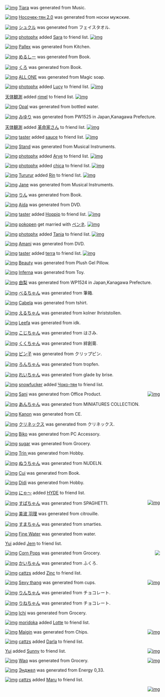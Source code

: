 [![img](http://www.barcodekanojo.com/profile_images/kanojo/2545752/1381094682/Tiara.png?w=88&h=88&face=true)](http://www.barcodekanojo.com/kanojo/2545752/Tiara) [Tiara](http://www.barcodekanojo.com/kanojo/2545752/Tiara) was generated from Music.

[![img](http://www.barcodekanojo.com/profile_images/kanojo/2545753/1381094740/%D0%9D%D0%BE%D1%81%D0%BE%D1%87%D0%B5%D0%BA-%D1%82%D1%8F%D0%BD%202.0.png?w=88&h=88&face=true)](http://www.barcodekanojo.com/kanojo/2545753/%D0%9D%D0%BE%D1%81%D0%BE%D1%87%D0%B5%D0%BA-%D1%82%D1%8F%D0%BD%202.0) [Носочек-тян 2.0](http://www.barcodekanojo.com/kanojo/2545753/%D0%9D%D0%BE%D1%81%D0%BE%D1%87%D0%B5%D0%BA-%D1%82%D1%8F%D0%BD%202.0) was generated from носки мужские.

[![img](http://www.barcodekanojo.com/profile_images/kanojo/2545754/1381094910/%E3%82%B7%E3%83%A5%E3%82%AF%E3%83%AB.png?w=88&h=88&face=true)](http://www.barcodekanojo.com/kanojo/2545754/%E3%82%B7%E3%83%A5%E3%82%AF%E3%83%AB) [シュクル](http://www.barcodekanojo.com/kanojo/2545754/%E3%82%B7%E3%83%A5%E3%82%AF%E3%83%AB) was generated from フェイスタオル.

[![img](http://www.barcodekanojo.com/profile_images/user/387526/1377636985/photophx.jpg?w=88&h=88)](http://www.barcodekanojo.com/user/387526/photophx) [photophx](http://www.barcodekanojo.com/user/387526/photophx) added [Sara](http://www.barcodekanojo.com/kanojo/2451046/Sara) to friend list. [![img](http://www.barcodekanojo.com/profile_images/kanojo/2451046/1377271723/Sara.png?w=88&h=88&face=true)](http://www.barcodekanojo.com/kanojo/2451046/Sara)

[![img](http://www.barcodekanojo.com/profile_images/kanojo/2545755/1381094935/Pallex.png?w=88&h=88&face=true)](http://www.barcodekanojo.com/kanojo/2545755/Pallex) [Pallex](http://www.barcodekanojo.com/kanojo/2545755/Pallex) was generated from Kitchen.

[![img](http://www.barcodekanojo.com/profile_images/kanojo/2545756/1381094962/%E3%82%81%E3%82%8B%E3%81%97%E3%83%BC.png?w=88&h=88&face=true)](http://www.barcodekanojo.com/kanojo/2545756/%E3%82%81%E3%82%8B%E3%81%97%E3%83%BC) [めるしー](http://www.barcodekanojo.com/kanojo/2545756/%E3%82%81%E3%82%8B%E3%81%97%E3%83%BC) was generated from Book.

[![img](http://www.barcodekanojo.com/profile_images/kanojo/2545757/1381095000/%E3%81%8F%E3%82%8D.png?w=88&h=88&face=true)](http://www.barcodekanojo.com/kanojo/2545757/%E3%81%8F%E3%82%8D) [くろ](http://www.barcodekanojo.com/kanojo/2545757/%E3%81%8F%E3%82%8D) was generated from Book.

[![img](http://www.barcodekanojo.com/profile_images/kanojo/2545758/1381095017/ALL%20ONE.png?w=88&h=88&face=true)](http://www.barcodekanojo.com/kanojo/2545758/ALL%20ONE) [ALL ONE](http://www.barcodekanojo.com/kanojo/2545758/ALL%20ONE) was generated from Magic soap.

[![img](http://www.barcodekanojo.com/profile_images/user/387526/1377636985/photophx.jpg?w=88&h=88)](http://www.barcodekanojo.com/user/387526/photophx) [photophx](http://www.barcodekanojo.com/user/387526/photophx) added [Lucy](http://www.barcodekanojo.com/kanojo/2512405/Lucy) to friend list. [![img](http://www.barcodekanojo.com/profile_images/kanojo/2512405/1379814451/Lucy.png?w=88&h=88&face=true)](http://www.barcodekanojo.com/kanojo/2512405/Lucy)

[天体観測](http://www.barcodekanojo.com/user/409183/%E5%A4%A9%E4%BD%93%E8%A6%B3%E6%B8%AC) added [rimel](http://www.barcodekanojo.com/kanojo/2534211/rimel) to friend list. [![img](http://www.barcodekanojo.com/profile_images/kanojo/2534211/1380584518/rimel.png?w=88&h=88&face=true)](http://www.barcodekanojo.com/kanojo/2534211/rimel)

[![img](http://www.barcodekanojo.com/profile_images/kanojo/2545759/1381095069/Opal.png?w=88&h=88&face=true)](http://www.barcodekanojo.com/kanojo/2545759/Opal) [Opal](http://www.barcodekanojo.com/kanojo/2545759/Opal) was generated from bottled water.

[![img](http://www.barcodekanojo.com/profile_images/kanojo/2545760/1381095135/%E3%81%BF%E3%82%86%E3%82%8A.png?w=88&h=88&face=true)](http://www.barcodekanojo.com/kanojo/2545760/%E3%81%BF%E3%82%86%E3%82%8A) [みゆり](http://www.barcodekanojo.com/kanojo/2545760/%E3%81%BF%E3%82%86%E3%82%8A) was generated from PW1525 in Japan,Kanagawa Prefecture.

[天体観測](http://www.barcodekanojo.com/user/409183/%E5%A4%A9%E4%BD%93%E8%A6%B3%E6%B8%AC) added [革命家さん](http://www.barcodekanojo.com/kanojo/1961582/%E9%9D%A9%E5%91%BD%E5%AE%B6%E3%81%95%E3%82%93) to friend list. [![img](http://www.barcodekanojo.com/profile_images/kanojo/1961582/1330494117/%E9%9D%A9%E5%91%BD%E5%AE%B6%E3%81%95%E3%82%93.png?w=88&h=88&face=true)](http://www.barcodekanojo.com/kanojo/1961582/%E9%9D%A9%E5%91%BD%E5%AE%B6%E3%81%95%E3%82%93)

[![img](http://www.barcodekanojo.com/profile_images/user/270846/1297218178/taster.jpg?w=88&h=88)](http://www.barcodekanojo.com/user/270846/taster) [taster](http://www.barcodekanojo.com/user/270846/taster) added [sauce](http://www.barcodekanojo.com/kanojo/612689/sauce) to friend list. [![img](http://www.barcodekanojo.com/profile_images/kanojo/612689/1289822767/sauce.png?w=88&h=88&face=true)](http://www.barcodekanojo.com/kanojo/612689/sauce)

[![img](http://www.barcodekanojo.com/profile_images/kanojo/2545761/1381095218/Stand.png?w=88&h=88&face=true)](http://www.barcodekanojo.com/kanojo/2545761/Stand) [Stand](http://www.barcodekanojo.com/kanojo/2545761/Stand) was generated from Musical Instruments.

[![img](http://www.barcodekanojo.com/profile_images/user/387526/1377636985/photophx.jpg?w=88&h=88)](http://www.barcodekanojo.com/user/387526/photophx) [photophx](http://www.barcodekanojo.com/user/387526/photophx) added [Arye](http://www.barcodekanojo.com/kanojo/1519326/Arye) to friend list. [![img](http://www.barcodekanojo.com/profile_images/kanojo/1519326/1305916784/Arye.png?w=88&h=88&face=true)](http://www.barcodekanojo.com/kanojo/1519326/Arye)

[![img](http://www.barcodekanojo.com/profile_images/user/387526/1377636985/photophx.jpg?w=88&h=88)](http://www.barcodekanojo.com/user/387526/photophx) [photophx](http://www.barcodekanojo.com/user/387526/photophx) added [chica](http://www.barcodekanojo.com/kanojo/2443426/chica) to friend list. [![img](http://www.barcodekanojo.com/profile_images/kanojo/2443426/1377071898/chica.png?w=88&h=88&face=true)](http://www.barcodekanojo.com/kanojo/2443426/chica)

[![img](http://www.barcodekanojo.com/profile_images/user/334009/1355084687/Tururur.jpg?w=88&h=88)](http://www.barcodekanojo.com/user/334009/Tururur) [Tururur](http://www.barcodekanojo.com/user/334009/Tururur) added [Rin](http://www.barcodekanojo.com/kanojo/2016478/Rin) to friend list. [![img](http://www.barcodekanojo.com/profile_images/kanojo/2016478/1334330480/Rin.png?w=88&h=88&face=true)](http://www.barcodekanojo.com/kanojo/2016478/Rin)

[![img](http://www.barcodekanojo.com/profile_images/kanojo/2545762/1381095271/Jane.png?w=88&h=88&face=true)](http://www.barcodekanojo.com/kanojo/2545762/Jane) [Jane](http://www.barcodekanojo.com/kanojo/2545762/Jane) was generated from Musical Instruments.

[![img](http://www.barcodekanojo.com/profile_images/kanojo/2545763/1381095291/%E3%82%8A%E3%82%93.png?w=88&h=88&face=true)](http://www.barcodekanojo.com/kanojo/2545763/%E3%82%8A%E3%82%93) [りん](http://www.barcodekanojo.com/kanojo/2545763/%E3%82%8A%E3%82%93) was generated from Book.

[![img](http://www.barcodekanojo.com/profile_images/kanojo/2545764/1381095337/Aida.png?w=88&h=88&face=true)](http://www.barcodekanojo.com/kanojo/2545764/Aida) [Aida](http://www.barcodekanojo.com/kanojo/2545764/Aida) was generated from DVD.

[![img](http://www.barcodekanojo.com/profile_images/user/270846/1297218178/taster.jpg?w=88&h=88)](http://www.barcodekanojo.com/user/270846/taster) [taster](http://www.barcodekanojo.com/user/270846/taster) added [Hoppip](http://www.barcodekanojo.com/kanojo/2428621/Hoppip) to friend list. [![img](http://www.barcodekanojo.com/profile_images/kanojo/2428621/1376846414/Hoppip.png?w=88&h=88&face=true)](http://www.barcodekanojo.com/kanojo/2428621/Hoppip)

[![img](http://www.barcodekanojo.com/profile_images/user/226166/1373926623/pokopen.jpg?w=88&h=88)](http://www.barcodekanojo.com/user/226166/pokopen) [pokopen](http://www.barcodekanojo.com/user/226166/pokopen) get married with [ペンネ](http://www.barcodekanojo.com/kanojo/32253/%E3%83%9A%E3%83%B3%E3%83%8D). [![img](http://www.barcodekanojo.com/profile_images/kanojo/32253/1288123139/%E3%83%9A%E3%83%B3%E3%83%8D.png?w=88&h=88&face=true)](http://www.barcodekanojo.com/kanojo/32253/%E3%83%9A%E3%83%B3%E3%83%8D)

[![img](http://www.barcodekanojo.com/profile_images/user/387526/1377636985/photophx.jpg?w=88&h=88)](http://www.barcodekanojo.com/user/387526/photophx) [photophx](http://www.barcodekanojo.com/user/387526/photophx) added [Tania](http://www.barcodekanojo.com/kanojo/977980/Tania) to friend list. [![img](http://www.barcodekanojo.com/profile_images/kanojo/977980/1294200724/Tania.png?w=88&h=88&face=true)](http://www.barcodekanojo.com/kanojo/977980/Tania)

[![img](http://www.barcodekanojo.com/profile_images/kanojo/2545765/1381095457/Amani.png?w=88&h=88&face=true)](http://www.barcodekanojo.com/kanojo/2545765/Amani) [Amani](http://www.barcodekanojo.com/kanojo/2545765/Amani) was generated from DVD.

[![img](http://www.barcodekanojo.com/profile_images/user/270846/1297218178/taster.jpg?w=88&h=88)](http://www.barcodekanojo.com/user/270846/taster) [taster](http://www.barcodekanojo.com/user/270846/taster) added [terra](http://www.barcodekanojo.com/kanojo/2374880/terra) to friend list. [![img](http://www.barcodekanojo.com/profile_images/kanojo/2374880/1373197869/terra.png?w=88&h=88&face=true)](http://www.barcodekanojo.com/kanojo/2374880/terra)

[![img](http://www.barcodekanojo.com/profile_images/kanojo/2545766/1381095528/Beauty.png?w=88&h=88&face=true)](http://www.barcodekanojo.com/kanojo/2545766/Beauty) [Beauty](http://www.barcodekanojo.com/kanojo/2545766/Beauty) was generated from Plush Gel Pillow.

[![img](http://www.barcodekanojo.com/profile_images/kanojo/2545767/1381095544/Inferna.png?w=88&h=88&face=true)](http://www.barcodekanojo.com/kanojo/2545767/Inferna) [Inferna](http://www.barcodekanojo.com/kanojo/2545767/Inferna) was generated from Toy.

[![img](http://www.barcodekanojo.com/profile_images/kanojo/2545768/1381095597/%E7%94%B1%E6%A2%A8.png?w=88&h=88&face=true)](http://www.barcodekanojo.com/kanojo/2545768/%E7%94%B1%E6%A2%A8) [由梨](http://www.barcodekanojo.com/kanojo/2545768/%E7%94%B1%E6%A2%A8) was generated from WP1524 in Japan,Kanagawa Prefecture.

[![img](http://www.barcodekanojo.com/profile_images/kanojo/2545769/1381095603/%E3%81%B9%E3%82%8B%E3%81%A1%E3%82%83%E3%82%93.png?w=88&h=88&face=true)](http://www.barcodekanojo.com/kanojo/2545769/%E3%81%B9%E3%82%8B%E3%81%A1%E3%82%83%E3%82%93) [べるちゃん](http://www.barcodekanojo.com/kanojo/2545769/%E3%81%B9%E3%82%8B%E3%81%A1%E3%82%83%E3%82%93) was generated from 筆箱.

[![img](http://www.barcodekanojo.com/profile_images/kanojo/2545770/1381095641/Cabela.png?w=88&h=88&face=true)](http://www.barcodekanojo.com/kanojo/2545770/Cabela) [Cabela](http://www.barcodekanojo.com/kanojo/2545770/Cabela) was generated from tshirt.

[![img](http://www.barcodekanojo.com/profile_images/kanojo/2545771/1381095718/%E3%81%88%E3%82%8B%E3%81%A1%E3%82%83%E3%82%93.png?w=88&h=88&face=true)](http://www.barcodekanojo.com/kanojo/2545771/%E3%81%88%E3%82%8B%E3%81%A1%E3%82%83%E3%82%93) [えるちゃん](http://www.barcodekanojo.com/kanojo/2545771/%E3%81%88%E3%82%8B%E3%81%A1%E3%82%83%E3%82%93) was generated from kolner lhriststollen.

[![img](http://www.barcodekanojo.com/profile_images/kanojo/2545772/1381095768/Leefa.png?w=88&h=88&face=true)](http://www.barcodekanojo.com/kanojo/2545772/Leefa) [Leefa](http://www.barcodekanojo.com/kanojo/2545772/Leefa) was generated from idk.

[![img](http://www.barcodekanojo.com/profile_images/kanojo/2545773/1381095769/%E3%81%93%E3%81%98%E3%81%A1%E3%82%83%E3%82%93.png?w=88&h=88&face=true)](http://www.barcodekanojo.com/kanojo/2545773/%E3%81%93%E3%81%98%E3%81%A1%E3%82%83%E3%82%93) [こじちゃん](http://www.barcodekanojo.com/kanojo/2545773/%E3%81%93%E3%81%98%E3%81%A1%E3%82%83%E3%82%93) was generated from はさみ.

[![img](http://www.barcodekanojo.com/profile_images/kanojo/2545774/1381095840/%E3%81%8F%E3%81%8F%E3%81%A1%E3%82%83%E3%82%93.png?w=88&h=88&face=true)](http://www.barcodekanojo.com/kanojo/2545774/%E3%81%8F%E3%81%8F%E3%81%A1%E3%82%83%E3%82%93) [くくちゃん](http://www.barcodekanojo.com/kanojo/2545774/%E3%81%8F%E3%81%8F%E3%81%A1%E3%82%83%E3%82%93) was generated from 絆創膏.

[![img](http://www.barcodekanojo.com/profile_images/kanojo/2545775/1381095855/%E3%83%94%E3%83%B3%E5%AD%90.png?w=88&h=88&face=true)](http://www.barcodekanojo.com/kanojo/2545775/%E3%83%94%E3%83%B3%E5%AD%90) [ピン子](http://www.barcodekanojo.com/kanojo/2545775/%E3%83%94%E3%83%B3%E5%AD%90) was generated from クリップピン.

[![img](http://www.barcodekanojo.com/profile_images/kanojo/2545776/1381095935/%E3%82%8D%E3%82%93%E3%81%A1%E3%82%83%E3%82%93.png?w=88&h=88&face=true)](http://www.barcodekanojo.com/kanojo/2545776/%E3%82%8D%E3%82%93%E3%81%A1%E3%82%83%E3%82%93) [ろんちゃん](http://www.barcodekanojo.com/kanojo/2545776/%E3%82%8D%E3%82%93%E3%81%A1%E3%82%83%E3%82%93) was generated from tropfen.

[![img](http://www.barcodekanojo.com/profile_images/kanojo/2545777/1381096014/%E3%82%8C%E3%81%84%E3%81%A1%E3%82%83%E3%82%93.png?w=88&h=88&face=true)](http://www.barcodekanojo.com/kanojo/2545777/%E3%82%8C%E3%81%84%E3%81%A1%E3%82%83%E3%82%93) [れいちゃん](http://www.barcodekanojo.com/kanojo/2545777/%E3%82%8C%E3%81%84%E3%81%A1%E3%82%83%E3%82%93) was generated from glade by brise.

[![img](http://www.barcodekanojo.com/profile_images/user/403231/1379427332/snowfucker.jpg?w=88&h=88)](http://www.barcodekanojo.com/user/403231/snowfucker) [snowfucker](http://www.barcodekanojo.com/user/403231/snowfucker) added [Чоко-тян](http://www.barcodekanojo.com/kanojo/2487562/%D0%A7%D0%BE%D0%BA%D0%BE-%D1%82%D1%8F%D0%BD) to friend list. <div style="float: right">[![img](http://www.barcodekanojo.com/profile_images/kanojo/2487562/1378842251/%D0%A7%D0%BE%D0%BA%D0%BE-%D1%82%D1%8F%D0%BD.png?w=88&h=88&face=true)](http://www.barcodekanojo.com/kanojo/2487562/%D0%A7%D0%BE%D0%BA%D0%BE-%D1%82%D1%8F%D0%BD)</div>

[![img](http://www.barcodekanojo.com/profile_images/kanojo/2545778/1381096153/Sani.png?w=88&h=88&face=true)](http://www.barcodekanojo.com/kanojo/2545778/Sani) [Sani](http://www.barcodekanojo.com/kanojo/2545778/Sani) was generated from Office Product.

[![img](http://www.barcodekanojo.com/profile_images/kanojo/2545779/1381096200/%E3%81%82%E3%82%93%E3%81%A1%E3%82%83%E3%82%93.png?w=88&h=88&face=true)](http://www.barcodekanojo.com/kanojo/2545779/%E3%81%82%E3%82%93%E3%81%A1%E3%82%83%E3%82%93) [あんちゃん](http://www.barcodekanojo.com/kanojo/2545779/%E3%81%82%E3%82%93%E3%81%A1%E3%82%83%E3%82%93) was generated from MINIATURES COLLECTION.

[![img](http://www.barcodekanojo.com/profile_images/kanojo/2545780/1381096233/Kanon.png?w=88&h=88&face=true)](http://www.barcodekanojo.com/kanojo/2545780/Kanon) [Kanon](http://www.barcodekanojo.com/kanojo/2545780/Kanon) was generated from CE.

[![img](http://www.barcodekanojo.com/profile_images/kanojo/2545781/1381096238/%E3%82%AF%E3%83%AA%E3%83%8D%E3%83%83%E3%82%AF%E3%82%B9.png?w=88&h=88&face=true)](http://www.barcodekanojo.com/kanojo/2545781/%E3%82%AF%E3%83%AA%E3%83%8D%E3%83%83%E3%82%AF%E3%82%B9) [クリネックス](http://www.barcodekanojo.com/kanojo/2545781/%E3%82%AF%E3%83%AA%E3%83%8D%E3%83%83%E3%82%AF%E3%82%B9) was generated from クリネックス.

[![img](http://www.barcodekanojo.com/profile_images/kanojo/2545782/1381096323/Biko.png?w=88&h=88&face=true)](http://www.barcodekanojo.com/kanojo/2545782/Biko) [Biko](http://www.barcodekanojo.com/kanojo/2545782/Biko) was generated from PC Accessory.

[![img](http://www.barcodekanojo.com/profile_images/kanojo/2545783/1381096389/sugar.png?w=88&h=88&face=true)](http://www.barcodekanojo.com/kanojo/2545783/sugar) [sugar](http://www.barcodekanojo.com/kanojo/2545783/sugar) was generated from Grocery.

[![img](http://www.barcodekanojo.com/profile_images/kanojo/2545784/1381096424/Trin%20.png?w=88&h=88&face=true)](http://www.barcodekanojo.com/kanojo/2545784/Trin%20) [Trin ](http://www.barcodekanojo.com/kanojo/2545784/Trin%20) was generated from Hobby.

[![img](http://www.barcodekanojo.com/profile_images/kanojo/2545785/1381096500/%E3%81%AC%E3%81%86%E3%81%A1%E3%82%83%E3%82%93.png?w=88&h=88&face=true)](http://www.barcodekanojo.com/kanojo/2545785/%E3%81%AC%E3%81%86%E3%81%A1%E3%82%83%E3%82%93) [ぬうちゃん](http://www.barcodekanojo.com/kanojo/2545785/%E3%81%AC%E3%81%86%E3%81%A1%E3%82%83%E3%82%93) was generated from NUDELN.

[![img](http://www.barcodekanojo.com/profile_images/kanojo/2545786/1381096507/Cui.png?w=88&h=88&face=true)](http://www.barcodekanojo.com/kanojo/2545786/Cui) [Cui](http://www.barcodekanojo.com/kanojo/2545786/Cui) was generated from Book.

[![img](http://www.barcodekanojo.com/profile_images/kanojo/2545787/1381096530/Didi.png?w=88&h=88&face=true)](http://www.barcodekanojo.com/kanojo/2545787/Didi) [Didi](http://www.barcodekanojo.com/kanojo/2545787/Didi) was generated from Hobby.

[![img](http://www.barcodekanojo.com/profile_images/user/298886/1311330874/%E3%81%84%E3%81%A3%E3%81%A1%E3%82%83%E3%82%93.jpg?w=88&h=88)](http://www.barcodekanojo.com/user/298886/%E3%81%AB%E3%82%83%EF%BD%9E) [にゃ～](http://www.barcodekanojo.com/user/298886/%E3%81%AB%E3%82%83%EF%BD%9E) added [HYDE](http://www.barcodekanojo.com/kanojo/1937558/HYDE) to friend list. <div style="float: right">[![img](http://www.barcodekanojo.com/profile_images/kanojo/1937558/1328703328/HYDE.png?w=88&h=88&face=true)](http://www.barcodekanojo.com/kanojo/1937558/HYDE)</div>

[![img](http://www.barcodekanojo.com/profile_images/kanojo/2545788/1381096579/%E3%81%99%E3%81%B1%E3%81%A1%E3%82%83%E3%82%93.png?w=88&h=88&face=true)](http://www.barcodekanojo.com/kanojo/2545788/%E3%81%99%E3%81%B1%E3%81%A1%E3%82%83%E3%82%93) [すぱちゃん](http://www.barcodekanojo.com/kanojo/2545788/%E3%81%99%E3%81%B1%E3%81%A1%E3%82%83%E3%82%93) was generated from SPAGHETTI.

[![img](http://www.barcodekanojo.com/profile_images/kanojo/2545789/1381096643/%E7%BE%8E%E6%B3%A2%20%E7%BE%BD%E7%90%86.png?w=88&h=88&face=true)](http://www.barcodekanojo.com/kanojo/2545789/%E7%BE%8E%E6%B3%A2%20%E7%BE%BD%E7%90%86) [美波 羽理](http://www.barcodekanojo.com/kanojo/2545789/%E7%BE%8E%E6%B3%A2%20%E7%BE%BD%E7%90%86) was generated from citrouille.

[![img](http://www.barcodekanojo.com/profile_images/kanojo/2545790/1381096646/%E3%81%99%E3%81%BE%E3%81%A1%E3%82%83%E3%82%93.png?w=88&h=88&face=true)](http://www.barcodekanojo.com/kanojo/2545790/%E3%81%99%E3%81%BE%E3%81%A1%E3%82%83%E3%82%93) [すまちゃん](http://www.barcodekanojo.com/kanojo/2545790/%E3%81%99%E3%81%BE%E3%81%A1%E3%82%83%E3%82%93) was generated from smarties.

[![img](http://www.barcodekanojo.com/profile_images/kanojo/2545791/1381096652/Fine%20Water.png?w=88&h=88&face=true)](http://www.barcodekanojo.com/kanojo/2545791/Fine%20Water) [Fine Water](http://www.barcodekanojo.com/kanojo/2545791/Fine%20Water) was generated from water.

[Yui](http://www.barcodekanojo.com/user/404753/Yui) added [Jem](http://www.barcodekanojo.com/kanojo/489556/Jem) to friend list. <div style="float: right"><a href="http://www.barcodekanojo.com/kanojo/489556/Jem"><img src="http://www.barcodekanojo.com/profile_images/kanojo/489556/1289269048/Jem.png?w=88&h=88&face=true" /></a></div>

[![img](http://www.barcodekanojo.com/profile_images/kanojo/2545792/1381096729/Corn%20Pops.png?w=88&h=88&face=true)](http://www.barcodekanojo.com/kanojo/2545792/Corn%20Pops) [Corn Pops](http://www.barcodekanojo.com/kanojo/2545792/Corn%20Pops) was generated from Grocery.

[![img](http://www.barcodekanojo.com/profile_images/kanojo/2545793/1381096742/%E3%81%8B%E3%81%84%E3%81%A1%E3%82%83%E3%82%93.png?w=88&h=88&face=true)](http://www.barcodekanojo.com/kanojo/2545793/%E3%81%8B%E3%81%84%E3%81%A1%E3%82%83%E3%82%93) [かいちゃん](http://www.barcodekanojo.com/kanojo/2545793/%E3%81%8B%E3%81%84%E3%81%A1%E3%82%83%E3%82%93) was generated from ふくろ.

[![img](http://www.barcodekanojo.com/profile_images/user/396658/1377660962/cattzs.jpg?w=88&h=88)](http://www.barcodekanojo.com/user/396658/cattzs) [cattzs](http://www.barcodekanojo.com/user/396658/cattzs) added [Zinc](http://www.barcodekanojo.com/kanojo/2365540/Zinc) to friend list. <div style="float: right">[![img](http://www.barcodekanojo.com/profile_images/kanojo/2365540/1371564044/Zinc.png?w=88&h=88&face=true)](http://www.barcodekanojo.com/kanojo/2365540/Zinc)</div>

[![img](http://www.barcodekanojo.com/profile_images/kanojo/2545795/1381096781/Sexy%20thang.png?w=88&h=88&face=true)](http://www.barcodekanojo.com/kanojo/2545795/Sexy%20thang) [Sexy thang](http://www.barcodekanojo.com/kanojo/2545795/Sexy%20thang) was generated from cups.

[![img](http://www.barcodekanojo.com/profile_images/kanojo/2545794/1381096781/%E3%82%8A%E3%82%93%E3%81%A1%E3%82%83%E3%82%93.png?w=88&h=88&face=true)](http://www.barcodekanojo.com/kanojo/2545794/%E3%82%8A%E3%82%93%E3%81%A1%E3%82%83%E3%82%93) [りんちゃん](http://www.barcodekanojo.com/kanojo/2545794/%E3%82%8A%E3%82%93%E3%81%A1%E3%82%83%E3%82%93) was generated from チョコレート.

[![img](http://www.barcodekanojo.com/profile_images/kanojo/2545796/1381096836/%E3%82%8A%E3%81%AD%E3%81%A1%E3%82%83%E3%82%93.png?w=88&h=88&face=true)](http://www.barcodekanojo.com/kanojo/2545796/%E3%82%8A%E3%81%AD%E3%81%A1%E3%82%83%E3%82%93) [りねちゃん](http://www.barcodekanojo.com/kanojo/2545796/%E3%82%8A%E3%81%AD%E3%81%A1%E3%82%83%E3%82%93) was generated from チョコレート.

[![img](http://www.barcodekanojo.com/profile_images/kanojo/2545797/1381096862/Ichi.png?w=88&h=88&face=true)](http://www.barcodekanojo.com/kanojo/2545797/Ichi) [Ichi](http://www.barcodekanojo.com/kanojo/2545797/Ichi) was generated from Grocery.

[![img](http://www.barcodekanojo.com/profile_images/user/408161/1381089671/moridoka.jpg?w=88&h=88)](http://www.barcodekanojo.com/user/408161/moridoka) [moridoka](http://www.barcodekanojo.com/user/408161/moridoka) added [Lotte](http://www.barcodekanojo.com/kanojo/2515662/Lotte) to friend list. <div style="float: right">[![img](http://www.barcodekanojo.com/profile_images/kanojo/2515662/1379916329/Lotte.png?w=88&h=88&face=true)](http://www.barcodekanojo.com/kanojo/2515662/Lotte)</div>

[![img](http://www.barcodekanojo.com/profile_images/kanojo/2545798/1381096871/Maigin.png?w=88&h=88&face=true)](http://www.barcodekanojo.com/kanojo/2545798/Maigin) [Maigin](http://www.barcodekanojo.com/kanojo/2545798/Maigin) was generated from Chips.

[![img](http://www.barcodekanojo.com/profile_images/user/396658/1377660962/cattzs.jpg?w=88&h=88)](http://www.barcodekanojo.com/user/396658/cattzs) [cattzs](http://www.barcodekanojo.com/user/396658/cattzs) added [Darla](http://www.barcodekanojo.com/kanojo/2241221/Darla) to friend list. <div style="float: right">[![img](http://www.barcodekanojo.com/profile_images/kanojo/2241221/1354586719/Darla.png?w=88&h=88&face=true)](http://www.barcodekanojo.com/kanojo/2241221/Darla)</div>

[Yui](http://www.barcodekanojo.com/user/404753/Yui) added [Sunny](http://www.barcodekanojo.com/kanojo/1200961/Sunny) to friend list. <div style="float: right">[![img](http://www.barcodekanojo.com/profile_images/kanojo/1200961/1297018324/Sunny.png?w=88&h=88&face=true)](http://www.barcodekanojo.com/kanojo/1200961/Sunny)</div>

[![img](http://www.barcodekanojo.com/profile_images/kanojo/2545799/1381096932/Waq.png?w=88&h=88&face=true)](http://www.barcodekanojo.com/kanojo/2545799/Waq) [Waq](http://www.barcodekanojo.com/kanojo/2545799/Waq) was generated from Grocery.

[![img](http://www.barcodekanojo.com/profile_images/kanojo/2545800/1381096945/%D0%AD%D0%BD%D0%B4%D0%B6%D0%B5%D0%BB.png?w=88&h=88&face=true)](http://www.barcodekanojo.com/kanojo/2545800/%D0%AD%D0%BD%D0%B4%D0%B6%D0%B5%D0%BB) [Энджел](http://www.barcodekanojo.com/kanojo/2545800/%D0%AD%D0%BD%D0%B4%D0%B6%D0%B5%D0%BB) was generated from Energy 0,33.

[![img](http://www.barcodekanojo.com/profile_images/user/396658/1377660962/cattzs.jpg?w=88&h=88)](http://www.barcodekanojo.com/user/396658/cattzs) [cattzs](http://www.barcodekanojo.com/user/396658/cattzs) added [Maru](http://www.barcodekanojo.com/kanojo/2502796/Maru) to friend list. <div style="float: right">[![img](http://www.barcodekanojo.com/profile_images/kanojo/2502796/1379431394/Maru.png?w=88&h=88&face=true)](http://www.barcodekanojo.com/kanojo/2502796/Maru)</div>

